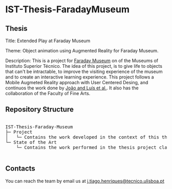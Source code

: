 # IST-Thesis-FaradayMuseum

## Thesis

Title: Extended Play at Faraday Museum

Theme: Object animation using Augmented Reality for Faraday Museum.

Description: This is a project for [Faraday Museum](https://tecnico.ulisboa.pt/pt/tag/museu-faraday/) on of the Museums of Instituto Superior Técnico.
The idea of this project, is to give life to objects that can't be intractable, to improve the visiting experience of the museum and to create an interactive learning experience. This project follows a Mobile Augmeted Reality approach with User Centered Desing, and continuos the work done by [João and Luís et al.](https://github.com/luismnunes93/Faraday-Museum). It also has the collaboration of the Faculty of Fine Arts.

## Repository  Structure

<pre>

IST-Thesis-Faraday-Museum
├─ Project
│	└─ Contains the work developed in the context of this thesis
└─ State of the Art
	└─ Contains the work performed in the thesis project class

</pre>

## Contacts

You can reach the team by email us at j.tiago.henriques@tecnico.ulisboa.pt
